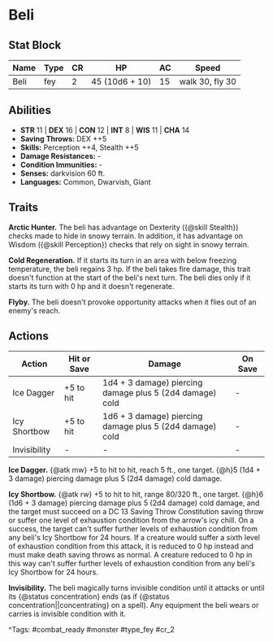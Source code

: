# Beli

## Stat Block

| Name | Type | CR | HP | AC | Speed |
|------|------|----|----|----|-------|
| Beli | fey | 2 | 45 (10d6 + 10) | 15 | walk 30, fly 30 |

## Abilities

- **STR** 11 | **DEX** 16 | **CON** 12 | **INT** 8 | **WIS** 11 | **CHA** 14
- **Saving Throws:** DEX ++5  
- **Skills:** Perception ++4, Stealth ++5  
- **Damage Resistances:** -  
- **Condition Immunities:** -  
- **Senses:** darkvision 60 ft.  
- **Languages:** Common, Dwarvish, Giant

## Traits

**Arctic Hunter.** The beli has advantage on Dexterity ({@skill Stealth}) checks made to hide in snowy terrain. In addition, it has advantage on Wisdom ({@skill Perception}) checks that rely on sight in snowy terrain.

**Cold Regeneration.** If it starts its turn in an area with below freezing temperature, the beli regains 3 hp. If the beli takes fire damage, this trait doesn't function at the start of the beli's next turn. The beli dies only if it starts its turn with 0 hp and it doesn't regenerate.

**Flyby.** The beli doesn't provoke opportunity attacks when it flies out of an enemy's reach.


## Actions

| Action | Hit or Save | Damage | On Save |
|--------|--------------|--------|----------|
| Ice Dagger | +5 to hit | 1d4 + 3 damage) piercing damage plus 5 (2d4 damage) cold | - |
| Icy Shortbow | +5 to hit | 1d6 + 3 damage) piercing damage plus 5 (2d4 damage) cold | - |
| Invisibility | - | - | - |

**Ice Dagger.** {@atk mw} +5 to hit to hit, reach 5 ft., one target. {@h}5 (1d4 + 3 damage) piercing damage plus 5 (2d4 damage) cold damage.

**Icy Shortbow.** {@atk rw} +5 to hit to hit, range 80/320 ft., one target. {@h}6 (1d6 + 3 damage) piercing damage plus 5 (2d4 damage) cold damage, and the target must succeed on a DC 13 Saving Throw Constitution saving throw or suffer one level of exhaustion condition from the arrow's icy chill. On a success, the target can't suffer further levels of exhaustion condition from any beli's Icy Shortbow for 24 hours. If a creature would suffer a sixth level of exhaustion condition from this attack, it is reduced to 0 hp instead and must make death saving throws as normal. A creature reduced to 0 hp in this way can't suffer further levels of exhaustion condition from any beli's Icy Shortbow for 24 hours.

**Invisibility.** The beli magically turns invisible condition until it attacks or until its {@status concentration} ends (as if {@status concentration||concentrating} on a spell). Any equipment the beli wears or carries is invisible condition with it.


^Tags: #combat_ready #monster #type_fey #cr_2